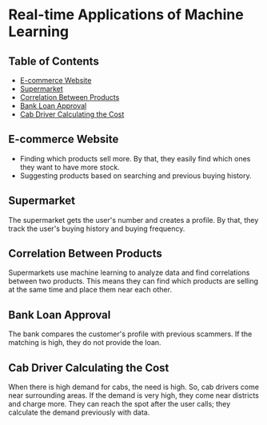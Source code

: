 # Real-time Applications of Machine Learning

## Table of Contents

- [E-commerce Website](#e-commerce-website)
- [Supermarket](#supermarket)
- [Correlation Between Products](#correlation-between-products)
- [Bank Loan Approval](#bank-loan-approval)
- [Cab Driver Calculating the Cost](#cab-driver-calculating-the-cost)

## E-commerce Website
- Finding which products sell more. By that, they easily find which ones they want to have more stock.
- Suggesting products based on searching and previous buying history.

## Supermarket
The supermarket gets the user's number and creates a profile. By that, they track the user's buying history and buying frequency.

## Correlation Between Products
Supermarkets use machine learning to analyze data and find correlations between two products. This means they can find which products are selling at the same time and place them near each other.

## Bank Loan Approval
The bank compares the customer's profile with previous scammers. If the matching is high, they do not provide the loan.

## Cab Driver Calculating the Cost
When there is high demand for cabs, the need is high. So, cab drivers come near surrounding areas. If the demand is very high, they come near districts and charge more. They can reach the spot after the user calls; they calculate the demand previously with data.
